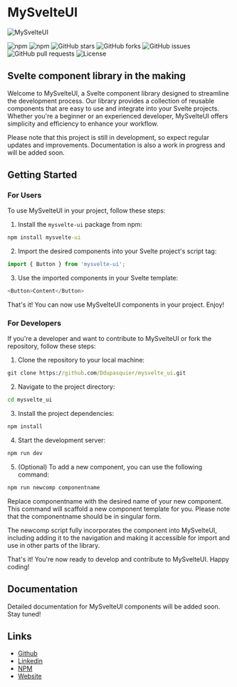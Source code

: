 # MySvelteUI

![MySvelteUI](https://user-images.githubusercontent.com/89223122/228957657-eec19e63-ecd7-4657-8466-5ff28242b6eb.png)

![npm](https://img.shields.io/npm/v/mysvelte-ui)
![npm](https://img.shields.io/npm/dm/mysvelte-ui)
![GitHub stars](https://img.shields.io/github/stars/Ddupasquier/mysvelte_ui?style=social)
![GitHub forks](https://img.shields.io/github/forks/Ddupasquier/mysvelte_ui?style=social)
![GitHub issues](https://img.shields.io/github/issues/Ddupasquier/mysvelte_ui)
![GitHub pull requests](https://img.shields.io/github/issues-pr/Ddupasquier/mysvelte_ui)
![License](https://img.shields.io/github/license/Ddupasquier/mysvelte_ui)

## Svelte component library in the making

Welcome to MySvelteUI, a Svelte component library designed to streamline the development process. Our library provides a collection of reusable components that are easy to use and integrate into your Svelte projects. Whether you're a beginner or an experienced developer, MySvelteUI offers simplicity and efficiency to enhance your workflow.

Please note that this project is still in development, so expect regular updates and improvements. Documentation is also a work in progress and will be added soon.

## Getting Started

### For Users

To use MySvelteUI in your project, follow these steps:

1. Install the `mysvelte-ui` package from npm:
```cmd
npm install mysvelte-ui
```

2. Import the desired components into your Svelte project's script tag:
```js
import { Button } from 'mysvelte-ui';
```

3. Use the imported components in your Svelte template:
```js
<Button>Content</Button>
```

That's it! You can now use MySvelteUI components in your project. Enjoy!

### For Developers

If you're a developer and want to contribute to MySvelteUI or fork the repository, follow these steps:

1. Clone the repository to your local machine:
```cmd
git clone https://github.com/Ddupasquier/mysvelte_ui.git
```

2. Navigate to the project directory:
```cmd
cd mysvelte_ui
```

3. Install the project dependencies:
```cmd
npm install
```

4. Start the development server:
```cmd
npm run dev
```

5. (Optional) To add a new component, you can use the following command:
```cmd
npm run newcomp componentname
```

Replace componentname with the desired name of your new component. This command will scaffold a new component template for you. Please note that the componentname should be in singular form.

The newcomp script fully incorporates the component into MySvelteUI, including adding it to the navigation and making it accessible for import and use in other parts of the library.

That's it! You're now ready to develop and contribute to MySvelteUI. Happy coding!

## Documentation

Detailed documentation for MySvelteUI components will be added soon. Stay tuned!

## Links

- [Github](https://github.com/Ddupasquier/mysvelte_ui)
- [Linkedin](https://www.linkedin.com/in/dylan-dupasquier/)
- [NPM](https://www.npmjs.com/package/mysvelte-ui?activeTab=readme)
- [Website](https://ddupasquier.dev)